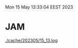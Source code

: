 Mon 15 May 13:33:04 EEST 2023
# JAM
<a href='./cache/202305/15_13.log'>./cache/202305/15_13.log</a>
